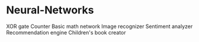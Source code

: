 # Neural-Networks


XOR gate
Counter
Basic math network
Image recognizer
Sentiment analyzer
Recommendation engine
Children's book creator
